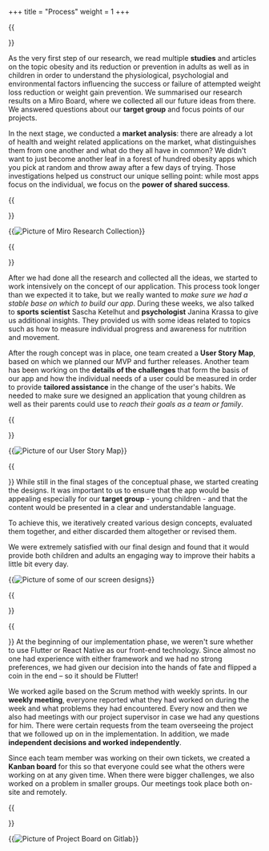 +++
title = "Process"
weight = 1
+++

{{<section title="Research">}}

As the very first step of our research, we read multiple **studies** and articles on the topic obesity and its reduction or prevention in adults as well as in children in order to understand the physiological, psychologial and environmental factors influencing the success or failure of attempted weight loss reduction or weight gain prevention. We summarised our research results on a Miro Board, where we collected all our future ideas from there. We answered questions about our **target group** and focus points of our projects. 

In the next stage, we conducted a **market analysis**: there are already a lot of health and weight related applications on the market, what distinguishes them from one another and what do they all have in common? We didn't want to just become another leaf in a forest of hundred obesity apps which you pick at random and throw away after a few days of trying. Those investigations helped us construct our unique selling point: while most apps focus on the individual, we focus on the **power of shared success**.


{{</section>}}

{{<image src="research.png" alt="Picture of Miro Research Collection" caption="Research and ideas collected on Miro">}}


{{<section title="Concept">}}

After we had done all the research and collected all the ideas, we started to work intensively on the concept of our application. This process took longer than we expected it to take, but we really wanted to *make sure we had a stable base on which to build our app*. During these weeks, we also talked to **sports scientist** Sascha Ketelhut and **psychologist** Janina Krassa to give us additional insights. They provided us with some ideas related to topics such as how to measure individual progress and awareness for nutrition and movement.

After the rough concept was in place, one team created a **User Story Map**, based on which we planned our MVP and further releases. Another team has been working on the **details of the challenges** that form the basis of our app and how the individual needs of a user could be measured in order to provide **tailored assistance** in the change of the user's habits. We needed to make sure we designed an application that young children as well as their parents could use to *reach their goals as a team or family*.

{{</section>}}

{{<image src="usm.png" alt="Picture of our User Story Map" caption="User Story Map">}}


{{<section title="Design">}}
While still in the final stages of the conceptual phase, we started creating the designs. It was important to us to ensure that the app would be appealing especially for our **target group** - young children - and that the content would be presented in a clear and understandable language.

To achieve this, we iteratively created various design concepts, evaluated them together, and either discarded them altogether or revised them. 

We were extremely satisfied with our final design and found that it would provide both children and adults an engaging way to improve their habits a little bit every day.

{{<image src="designs.png" alt="Picture of some of our screen designs" caption="Some of our screen designs">}}

{{</section>}}

{{<section title="Implementation">}}
At the beginning of our implementation phase, we weren't sure whether to use Flutter or React Native as our front-end technology. Since almost no one had experience with either framework and we had no strong preferences, we had given our decision into the hands of fate and flipped a coin in the end – so it should be Flutter!

We worked agile based on the Scrum method with weekly sprints. In our **weekly meeting**, everyone reported what they had worked on during the week and what problems they had encountered. Every now and then we also had meetings with our project supervisor in case we had any questions for him. There were certain requests from the team overseeing the project that we followed up on in the implementation. In addition, we made **independent decisions and worked independently**.

Since each team member was working on their own tickets, we created a **Kanban board** for this so that everyone could see what the others were working on at any given time. When there were bigger challenges, we also worked on a problem in smaller groups. Our meetings took place both on-site and remotely. 

{{</section>}}

{{<image src="kanban.png" alt="Picture of Project Board on Gitlab" caption="Project on Gitlab">}}

